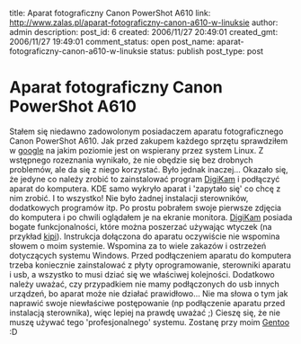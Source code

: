 title: Aparat fotograficzny Canon PowerShot A610
link: http://www.zalas.pl/aparat-fotograficzny-canon-a610-w-linuksie
author: admin
description: 
post_id: 6
created: 2006/11/27 20:49:01
created_gmt: 2006/11/27 19:49:01
comment_status: open
post_name: aparat-fotograficzny-canon-a610-w-linuksie
status: publish
post_type: post

<!--Stałem się niedawno zadowolonym posiadaczem aparatu fotograficznego Canon PowerShot A610. Jak przed zakupem każdego sprzętu sprawdziłem w google na jakim poziomie jest on wspierany przez system Linux. Z wstępnego rozeznania wynikało, że nie obędzie się bez drobnych problemów, ale da się z niego korzystać. Było jednak inaczej...-->

# Aparat fotograficzny Canon PowerShot A610

Stałem się niedawno zadowolonym posiadaczem aparatu fotograficznego Canon PowerShot A610. Jak przed zakupem każdego sprzętu sprawdziłem w [google](http://www.google.com) na jakim poziomie jest on wspierany przez system Linux. Z wstępnego rozeznania wynikało, że nie obędzie się bez drobnych problemów, ale da się z niego korzystać. Było jednak inaczej... Okazało się, że jedyne co należy zrobić to zainstalować program [DigiKam](http://www.digikam.org/) i podłączyć aparat do komputera. KDE samo wykryło aparat i 'zapytało się' co chcę z nim zrobić. I to wszystko! Nie było żadnej instalacji sterowników, dodatkowych programów itp. Po prostu pobrałem swoje pierwsze zdjęcia do komputera i po chwili oglądałem je na ekranie monitora. [DigiKam](http://www.digikam.org/) posiada bogate funkcjonalności, które można poszerzać używając wtyczek (na przykład [kipi](http://extragear.kde.org/apps/kipi/)). Instrukcja dołączona do aparatu oczywiście nie wspomina słowem o moim systemie. Wspomina za to wiele zakazów i ostrzeżeń dotyczących systemu Windows. Przed podłączeniem aparatu do komputera trzeba koniecznie zainstalować z płyty oprogramowanie, sterowniki aparatu i usb, a wszystko to musi dziać się we właściwej kolejności. Dodatkowo należy uważać, czy przypadkiem nie mamy podłączonych do usb innych urządzeń, bo aparat może nie działać prawidłowo... Nie ma słowa o tym jak naprawić swoje niewłaściwe postępowanie (np podłączenie aparatu przed instalacją sterownika), więc lepiej na prawdę uważać ;) Cieszę się, że nie muszę używać tego 'profesjonalnego' systemu. Zostanę przy moim [Gentoo](http://www.gentoo.org) :D